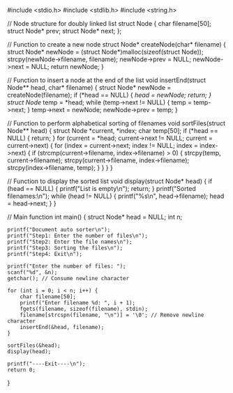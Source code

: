 #include <stdio.h>
#include <stdlib.h>
#include <string.h>

// Node structure for doubly linked list
struct Node {
    char filename[50];
    struct Node* prev;
    struct Node* next;
};

// Function to create a new node
struct Node* createNode(char* filename) {
    struct Node* newNode = (struct Node*)malloc(sizeof(struct Node));
    strcpy(newNode->filename, filename);
    newNode->prev = NULL;
    newNode->next = NULL;
    return newNode;
}

// Function to insert a node at the end of the list
void insertEnd(struct Node** head, char* filename) {
    struct Node* newNode = createNode(filename);
    if (*head == NULL) {
        *head = newNode;
        return;
    }
    struct Node* temp = *head;
    while (temp->next != NULL) {
        temp = temp->next;
    }
    temp->next = newNode;
    newNode->prev = temp;
}

// Function to perform alphabetical sorting of filenames
void sortFiles(struct Node** head) {
    struct Node *current, *index;
    char temp[50];
    if (*head == NULL) {
        return;
    }
    for (current = *head; current->next != NULL; current = current->next) {
        for (index = current->next; index != NULL; index = index->next) {
            if (strcmp(current->filename, index->filename) > 0) {
                strcpy(temp, current->filename);
                strcpy(current->filename, index->filename);
                strcpy(index->filename, temp);
            }
        }
    }
}

// Function to display the sorted list
void display(struct Node* head) {
    if (head == NULL) {
        printf("List is empty\n");
        return;
    }
    printf("Sorted filenames:\n");
    while (head != NULL) {
        printf("%s\n", head->filename);
        head = head->next;
    }
}

// Main function
int main() {
    struct Node* head = NULL;
    int n;
    
    printf("Document auto sorter\n");
    printf("Step1: Enter the number of files\n");
    printf("Step2: Enter the file names\n");
    printf("Step3: Sorting the files\n");
    printf("Step4: Exit\n");
    
    printf("Enter the number of files: ");
    scanf("%d", &n);
    getchar(); // Consume newline character
    
    for (int i = 0; i < n; i++) {
        char filename[50];
        printf("Enter filename %d: ", i + 1);
        fgets(filename, sizeof(filename), stdin);
        filename[strcspn(filename, "\n")] = '\0'; // Remove newline character
        insertEnd(&head, filename);
    }
    
    sortFiles(&head);
    display(head);
    
    printf("----Exit----\n");
    return 0;
}

